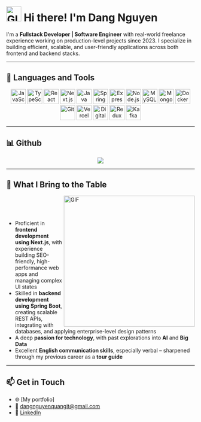 <h1>
      <img src="https://user-images.githubusercontent.com/74038190/214644152-52f47eb3-5e31-4f47-8758-05c9468d5596.gif" width="40" alt="GIF" />
      <b>Hi there! I'm Dang Nguyen</b>
</h1>

I'm a **Fullstack Developer | Software Engineer** with real-world freelance experience working on production-level projects since 2023. I specialize in building efficient, scalable, and user-friendly applications across both frontend and backend stacks.

---

## 🧰 Languages and Tools

<p align="center">
  <img src="https://cdn.jsdelivr.net/gh/devicons/devicon/icons/javascript/javascript-original.svg" height="40" alt="JavaScript"/>
  <img src="https://cdn.jsdelivr.net/gh/devicons/devicon/icons/typescript/typescript-original.svg" height="40" alt="TypeScript"/>
  <img src="https://cdn.jsdelivr.net/gh/devicons/devicon/icons/react/react-original.svg" height="40" alt="React"/>
  <img src="https://cdn.jsdelivr.net/gh/devicons/devicon/icons/nextjs/nextjs-original.svg" height="40" alt="Next.js"/>
  <img src="https://cdn.jsdelivr.net/gh/devicons/devicon/icons/java/java-original.svg" height="40" alt="Java"/>
  <img src="https://cdn.jsdelivr.net/gh/devicons/devicon/icons/spring/spring-original.svg" height="40" alt="Spring Boot"/>
  <img src="https://cdn.jsdelivr.net/gh/devicons/devicon/icons/express/express-original.svg" height="40" alt="Express.js"/>
  <img src="https://cdn.jsdelivr.net/gh/devicons/devicon/icons/nodejs/nodejs-original.svg" height="40" alt="Node.js"/>
  <img src="https://cdn.jsdelivr.net/gh/devicons/devicon/icons/mysql/mysql-original.svg" height="40" alt="MySQL"/>
  <img src="https://cdn.jsdelivr.net/gh/devicons/devicon/icons/mongodb/mongodb-original.svg" height="40" alt="MongoDB"/>
  <img src="https://cdn.jsdelivr.net/gh/devicons/devicon/icons/docker/docker-original.svg" height="40" alt="Docker"/>
  <img src="https://cdn.jsdelivr.net/gh/devicons/devicon/icons/git/git-original.svg" height="40" alt="Git"/>
  <img src="https://cdn.jsdelivr.net/gh/devicons/devicon/icons/vercel/vercel-original.svg" height="40" alt="Vercel"/>
  <img src="https://cdn.jsdelivr.net/gh/devicons/devicon/icons/digitalocean/digitalocean-original.svg" height="40" alt="DigitalOcean"/>
  <img src="https://cdn.jsdelivr.net/gh/devicons/devicon/icons/redux/redux-original.svg" height="40" alt="Redux"/>
  <img src="https://cdn.jsdelivr.net/gh/devicons/devicon/icons/apachekafka/apachekafka-original.svg" height="40" alt="Kafka"/>
</p>

---

## 📊 Github

<div align="center">
  <img src="https://github-readme-stats.vercel.app/api?username=dangnguyenquang&show_icons=true&theme=tokyonight&include_all_commits=true&rank_icon=github&theme=transparent&bg_color=00000000" />
</div>

---

<h2>🚀 What I Bring to the Table</h2>
<p>
  <img src="https://user-images.githubusercontent.com/74038190/225813708-98b745f2-7d22-48cf-9150-083f1b00d6c9.gif" alt="GIF" width="350" align="right" />
</p>

<br><br><br>

<ul width="800">
  <li>Proficient in <b>frontend development using Next.js</b>, with experience building SEO-friendly, high-performance web apps and managing complex UI states</li>
  <li>Skilled in <b>backend development using Spring Boot</b>, creating scalable REST APIs, integrating with databases, and applying enterprise-level design patterns</li>
  <li>A deep <b>passion for technology</b>, with past explorations into <b>AI</b> and <b>Big Data</b></li>
  <li>Excellent <b>English communication skills</b>, especially verbal – sharpened through my previous career as a <b>tour guide</b></li>
</ul>


---

## 📫 Get in Touch

- 🌐 [My portfolio]
- 📧 dangnguyenquangit@gmail.com
- 💼 [LinkedIn](www.linkedin.com/in/kdekiller)
